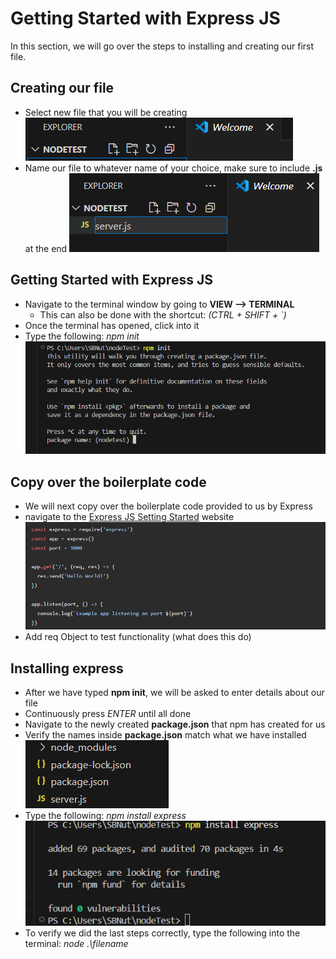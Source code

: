 
# Getting Started with Express JS

In this section, we will go over the steps to installing and creating our first file.

## Creating our file
- Select new file that you will be creating
![NewFile](/Task1/NewFile(1).png)
- Name our file to whatever name of your choice, make sure to include **.js** at the end
![NewFile](/Task1/NameFile(2).png)

## Getting Started with Express JS
- Navigate to the terminal window by going to **VIEW --> TERMINAL**
  - This can also be done with the shortcut: *(CTRL + SHIFT + `)*
- Once the terminal has opened, click into it
- Type the following: *npm init*
![Init](/Task1/npmINIT(4).png)

## Copy over the boilerplate code
- We will next copy over the boilerplate code provided to us by Express
- navigate to the [Express JS Setting Started](https://expressjs.com/en/starter/installing.html) website
![BoilerPlate](/Task1/BoilerPlate(6).png)
- Add req Object to test functionality (what does this do)



## Installing express
- After we have typed **npm init**, we will be asked to enter details about our file
- Continuously press *ENTER* until all done
- Navigate to the newly created **package.json** that npm has created for us
- Verify the names inside **package.json** match what we have installed
![package](/Task1/verifyResults(7).png)
- Type the following: *npm install express*
![Express](/Task1/intialization(3).png)
- To verify we did the last steps correctly, type the following into the terminal: *node .\filename*


